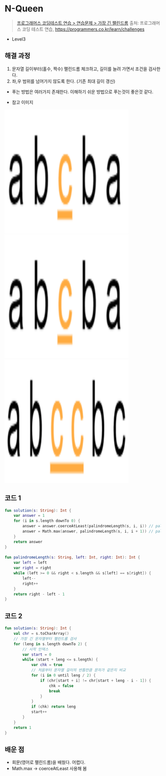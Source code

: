 # N-Queen

> [프로그래머스 코딩테스트 연습 > 연습문제 > 가장 긴 팰린드롬](https://programmers.co.kr/learn/courses/30/lessons/12904)
> 출처: 프로그래머스 코딩 테스트 연습, https://programmers.co.kr/learn/challenges

- Level3

## 해결 과정

1. 문자열 길이부터(홀수, 짝수) 팰린드롬 체크하고, 길이를 늘려 가면서 조건을 검사한다.
2. 좌,우 범위를 넘어가지 않도록 한다. (기존 최대 길이 갱신)

- 푸는 방법은 여러가지 존재한다. 이해하기 쉬운 방법으로 푸는것이 좋은것 같다.

- 참고 이미지
<img src="../res/programmers_12904_1.png" width="400" height="400" />
<img src="../res/programmers_12904_1.png" width="400" height="400" />
<img src="../res/programmers_12904_3.png" width="400" height="400" />

## 코드 1

```kotlin
fun solution(s: String): Int {
    var answer = 1
    for (i in s.length downTo 0) {
        answer = answer.coerceAtLeast(palindromeLength(s, i, i)) // palindrome이 홀수일때 길이
        answer = Math.max(answer, palindromeLength(s, i, i + 1)) // palindrome이 짝수일때 길이
    }
    return answer
}

fun palindromeLength(s: String, left: Int, right: Int): Int {
    var left = left
    var right = right
    while (left >= 0 && right < s.length && s[left] == s[right]) {
        left--
        right++
    }
    return right - left - 1
}
```

## 코드 2
```kotlin
fun solution(s: String): Int {
    val chr = s.toCharArray()
    // 가장 긴 문자열부터 팰린드롬 검사
    for (leng in s.length downTo 2) {
        // 시작 인덱스
        var start = 0
        while (start + leng <= s.length) {
            var chk = true
            // 처음부터 문자열 길이의 반틈만큼 문자가 같은지 비교
            for (i in 0 until leng / 2) {
                if (chr[start + i] != chr[start + leng - i - 1]) {
                    chk = false
                    break
                }
            }
            if (chk) return leng
            start++
        }
    }
    return 1
}
```

## 배운 점
- 회문(영어로 팰린드롬)을 배웠다. 어렵다.
- Math.max -> coerceAtLeast 사용해 봄
